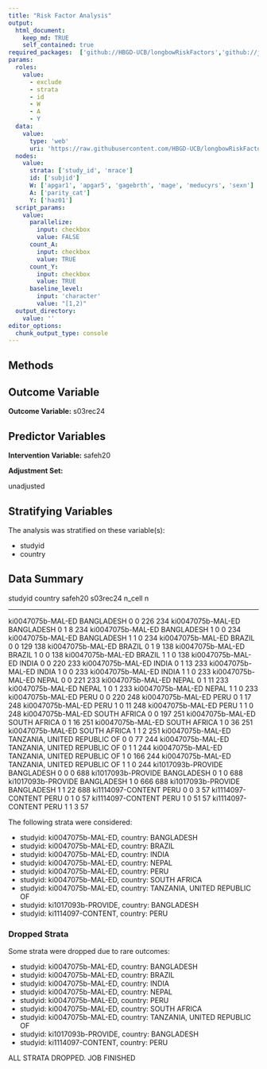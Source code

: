 ```yaml
---
title: "Risk Factor Analysis"
output: 
  html_document:
    keep_md: TRUE
    self_contained: true
required_packages:  ['github://HBGD-UCB/longbowRiskFactors','github://jeremyrcoyle/skimr@vector_types', 'github://tlverse/delayed']
params:
  roles:
    value:
      - exclude
      - strata
      - id
      - W
      - A
      - Y
  data: 
    value: 
      type: 'web'
      uri: 'https://raw.githubusercontent.com/HBGD-UCB/longbowRiskFactors/master/inst/sample_data/birthwt_data.rdata'
  nodes:
    value:
      strata: ['study_id', 'mrace']
      id: ['subjid']
      W: ['apgar1', 'apgar5', 'gagebrth', 'mage', 'meducyrs', 'sexn']
      A: ['parity_cat']
      Y: ['haz01']
  script_params:
    value:
      parallelize:
        input: checkbox
        value: FALSE
      count_A:
        input: checkbox
        value: TRUE
      count_Y:
        input: checkbox
        value: TRUE        
      baseline_level:
        input: 'character'
        value: "[1,2)"
  output_directory:
    value: ''
editor_options: 
  chunk_output_type: console
---
```








## Methods
## Outcome Variable

**Outcome Variable:** s03rec24

## Predictor Variables

**Intervention Variable:** safeh20

**Adjustment Set:**

unadjusted

## Stratifying Variables

The analysis was stratified on these variable(s):

* studyid
* country

## Data Summary

studyid              country                        safeh20    s03rec24   n_cell     n
-------------------  -----------------------------  --------  ---------  -------  ----
ki0047075b-MAL-ED    BANGLADESH                     0                 0      226   234
ki0047075b-MAL-ED    BANGLADESH                     0                 1        8   234
ki0047075b-MAL-ED    BANGLADESH                     1                 0        0   234
ki0047075b-MAL-ED    BANGLADESH                     1                 1        0   234
ki0047075b-MAL-ED    BRAZIL                         0                 0      129   138
ki0047075b-MAL-ED    BRAZIL                         0                 1        9   138
ki0047075b-MAL-ED    BRAZIL                         1                 0        0   138
ki0047075b-MAL-ED    BRAZIL                         1                 1        0   138
ki0047075b-MAL-ED    INDIA                          0                 0      220   233
ki0047075b-MAL-ED    INDIA                          0                 1       13   233
ki0047075b-MAL-ED    INDIA                          1                 0        0   233
ki0047075b-MAL-ED    INDIA                          1                 1        0   233
ki0047075b-MAL-ED    NEPAL                          0                 0      221   233
ki0047075b-MAL-ED    NEPAL                          0                 1       11   233
ki0047075b-MAL-ED    NEPAL                          1                 0        1   233
ki0047075b-MAL-ED    NEPAL                          1                 1        0   233
ki0047075b-MAL-ED    PERU                           0                 0      220   248
ki0047075b-MAL-ED    PERU                           0                 1       17   248
ki0047075b-MAL-ED    PERU                           1                 0       11   248
ki0047075b-MAL-ED    PERU                           1                 1        0   248
ki0047075b-MAL-ED    SOUTH AFRICA                   0                 0      197   251
ki0047075b-MAL-ED    SOUTH AFRICA                   0                 1       16   251
ki0047075b-MAL-ED    SOUTH AFRICA                   1                 0       36   251
ki0047075b-MAL-ED    SOUTH AFRICA                   1                 1        2   251
ki0047075b-MAL-ED    TANZANIA, UNITED REPUBLIC OF   0                 0       77   244
ki0047075b-MAL-ED    TANZANIA, UNITED REPUBLIC OF   0                 1        1   244
ki0047075b-MAL-ED    TANZANIA, UNITED REPUBLIC OF   1                 0      166   244
ki0047075b-MAL-ED    TANZANIA, UNITED REPUBLIC OF   1                 1        0   244
ki1017093b-PROVIDE   BANGLADESH                     0                 0        0   688
ki1017093b-PROVIDE   BANGLADESH                     0                 1        0   688
ki1017093b-PROVIDE   BANGLADESH                     1                 0      666   688
ki1017093b-PROVIDE   BANGLADESH                     1                 1       22   688
ki1114097-CONTENT    PERU                           0                 0        3    57
ki1114097-CONTENT    PERU                           0                 1        0    57
ki1114097-CONTENT    PERU                           1                 0       51    57
ki1114097-CONTENT    PERU                           1                 1        3    57


The following strata were considered:

* studyid: ki0047075b-MAL-ED, country: BANGLADESH
* studyid: ki0047075b-MAL-ED, country: BRAZIL
* studyid: ki0047075b-MAL-ED, country: INDIA
* studyid: ki0047075b-MAL-ED, country: NEPAL
* studyid: ki0047075b-MAL-ED, country: PERU
* studyid: ki0047075b-MAL-ED, country: SOUTH AFRICA
* studyid: ki0047075b-MAL-ED, country: TANZANIA, UNITED REPUBLIC OF
* studyid: ki1017093b-PROVIDE, country: BANGLADESH
* studyid: ki1114097-CONTENT, country: PERU

### Dropped Strata

Some strata were dropped due to rare outcomes:

* studyid: ki0047075b-MAL-ED, country: BANGLADESH
* studyid: ki0047075b-MAL-ED, country: BRAZIL
* studyid: ki0047075b-MAL-ED, country: INDIA
* studyid: ki0047075b-MAL-ED, country: NEPAL
* studyid: ki0047075b-MAL-ED, country: PERU
* studyid: ki0047075b-MAL-ED, country: SOUTH AFRICA
* studyid: ki0047075b-MAL-ED, country: TANZANIA, UNITED REPUBLIC OF
* studyid: ki1017093b-PROVIDE, country: BANGLADESH
* studyid: ki1114097-CONTENT, country: PERU


ALL STRATA DROPPED. JOB FINISHED
















